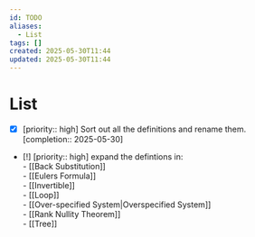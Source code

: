 ```yaml
---
id: TODO
aliases:
  - List
tags: []
created: 2025-05-30T11:44
updated: 2025-05-30T11:44
---
```



# List

- [x] [priority:: high] Sort out all the definitions and rename them.  [completion:: 2025-05-30]
- [!] [priority:: high] expand the defintions in:\
      - [[Back Substitution]]\
      - [[Eulers Formula]]\
      - [[Invertible]]\
      - [[Loop]]\
      - [[Over-specified System|Overspecified System]]\
      -  [[Rank Nullity Theorem]]\
      - [[Tree]]
